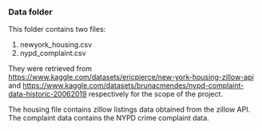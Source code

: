 ### Data folder

This folder contains two files:
1. newyork_housing.csv
2. nypd_complaint.csv

They were retrieved from https://www.kaggle.com/datasets/ericpierce/new-york-housing-zillow-api and https://www.kaggle.com/datasets/brunacmendes/nypd-complaint-data-historic-20062019 respectively for the scope of the project.

The housing file contains zillow listings data obtained from the zillow API. 
The complaint data contains the NYPD crime complaint data.

